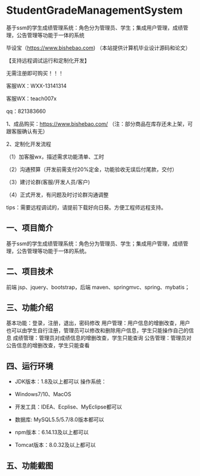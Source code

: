 # StudentGradeManagementSystem
 基于ssm的学生成绩管理系统：角色分为管理员、学生；集成用户管理，成绩管理，公告管理等功能于一体的系统

毕设宝（https://www.bishebao.com) （本站提供计算机毕业设计源码和论文）

【支持远程调试运行和定制化开发】

无需注册即可购买！！！

客服WX：WXX-13141314

客服WX：teach007x

qq：821383660


1、成品购买：https://www.bishebao.com/ （注：部分商品在库存还未上架，可跟客服确认有无）

2、定制化开发流程

（1）加客服wx，描述需求功能清单、工时

（2）沟通预算（开发前需支付20%定金，功能验收无误后付尾款，交付）

（3）建讨论群(客服/开发人员/客户)

（4）正式开发，有问题及时讨论群沟通调整

tips：需要远程调试的，请提前下载好向日葵。方便工程师远程支持。

<h2>一、项目简介</h2>
基于ssm的学生成绩管理系统：角色分为管理员、学生；集成用户管理，成绩管理，公告管理等功能于一体的系统。
<h2>二、项目技术</h2>
前端 jsp、jquery、bootstrap，后端 maven、springmvc、spring、mybatis；
<h2>三、功能介绍</h2>
<div class="markdown-heading" dir="auto">
<div class="markdown-heading" dir="auto">基本功能：登录，注册，退出，密码修改
用户管理：用户信息的增删改查，用户也可以由学生自行注册，管理员可以修改和删除用户信息，学生只能操作自己的信息
成绩管理：管理员对成绩信息的增删改查，学生只能查询
公告管理：管理员对公告信息的增删改查，学生只能查看</div>
</div>
<h2>四、运行环境</h2>
<ul dir="auto">
 	<li>
<p dir="auto">JDK版本：1.8及以上都可以 操作系统：</p>
</li>
 	<li>
<p dir="auto">Windows7/10、MacOS</p>
</li>
 	<li>
<p dir="auto">开发工具：IDEA、Ecplise、MyEclipse都可以</p>
</li>
 	<li>
<p dir="auto">数据库: MySQL5.5/5.7/8.0版本都可以</p>
</li>
 	<li>
<p dir="auto">npm版本：6.14.13及以上都可以</p>
</li>
 	<li>
<p dir="auto">Tomcat版本：8.0.32及以上都可以</p>
</li>
</ul>
<h2>五、功能截图</h2>
<img class="aligncenter size-full wp-image" src="https://www.bishebao.com/wp-content/uploads/2024/07/计算机毕业设计-基于ssm的学生成绩管理系统/result/image_10_2.png" alt="" />
<img class="aligncenter size-full wp-image" src="https://www.bishebao.com/wp-content/uploads/2024/07/计算机毕业设计-基于ssm的学生成绩管理系统/result/image_11_3.png" alt="" />
<img class="aligncenter size-full wp-image" src="https://www.bishebao.com/wp-content/uploads/2024/07/计算机毕业设计-基于ssm的学生成绩管理系统/result/image_12_4.png" alt="" />
<img class="aligncenter size-full wp-image" src="https://www.bishebao.com/wp-content/uploads/2024/07/计算机毕业设计-基于ssm的学生成绩管理系统/result/image_13_5.png" alt="" />
<img class="aligncenter size-full wp-image" src="https://www.bishebao.com/wp-content/uploads/2024/07/计算机毕业设计-基于ssm的学生成绩管理系统/result/image_14_6.png" alt="" />
<img class="aligncenter size-full wp-image" src="https://www.bishebao.com/wp-content/uploads/2024/07/计算机毕业设计-基于ssm的学生成绩管理系统/result/image_15_7.png" alt="" />
<img class="aligncenter size-full wp-image" src="https://www.bishebao.com/wp-content/uploads/2024/07/计算机毕业设计-基于ssm的学生成绩管理系统/result/image_16_8.png" alt="" />
<img class="aligncenter size-full wp-image" src="https://www.bishebao.com/wp-content/uploads/2024/07/计算机毕业设计-基于ssm的学生成绩管理系统/result/image_1_1.png" alt="" />
<img class="aligncenter size-full wp-image" src="https://www.bishebao.com/wp-content/uploads/2024/07/计算机毕业设计-基于ssm的学生成绩管理系统/result/image_2_9.png" alt="" />
<img class="aligncenter size-full wp-image" src="https://www.bishebao.com/wp-content/uploads/2024/07/计算机毕业设计-基于ssm的学生成绩管理系统/result/image_3_10.png" alt="" />
<img class="aligncenter size-full wp-image" src="https://www.bishebao.com/wp-content/uploads/2024/07/计算机毕业设计-基于ssm的学生成绩管理系统/result/image_4_11.png" alt="" />
<img class="aligncenter size-full wp-image" src="https://www.bishebao.com/wp-content/uploads/2024/07/计算机毕业设计-基于ssm的学生成绩管理系统/result/image_5_12.png" alt="" />
<img class="aligncenter size-full wp-image" src="https://www.bishebao.com/wp-content/uploads/2024/07/计算机毕业设计-基于ssm的学生成绩管理系统/result/image_6_13.png" alt="" />
<img class="aligncenter size-full wp-image" src="https://www.bishebao.com/wp-content/uploads/2024/07/计算机毕业设计-基于ssm的学生成绩管理系统/result/image_7_14.png" alt="" />
<img class="aligncenter size-full wp-image" src="https://www.bishebao.com/wp-content/uploads/2024/07/计算机毕业设计-基于ssm的学生成绩管理系统/result/image_8_15.png" alt="" />
<img class="aligncenter size-full wp-image" src="https://www.bishebao.com/wp-content/uploads/2024/07/计算机毕业设计-基于ssm的学生成绩管理系统/result/image_9_16.png" alt="" />